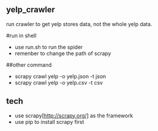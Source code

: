 ## yelp_crawler
run crawler to get yelp stores data, not the whole yelp data.

#run in shell
* use run.sh to run the spider
* remenber to change the path of scrapy

##other command
* scrapy crawl yelp -o yelp.json -t json
* scrapy crawl yelp -o yelp.csv -t csv

## tech

* use scrapy[http://scrapy.org/] as the framework
* use pip to install scrapy first

